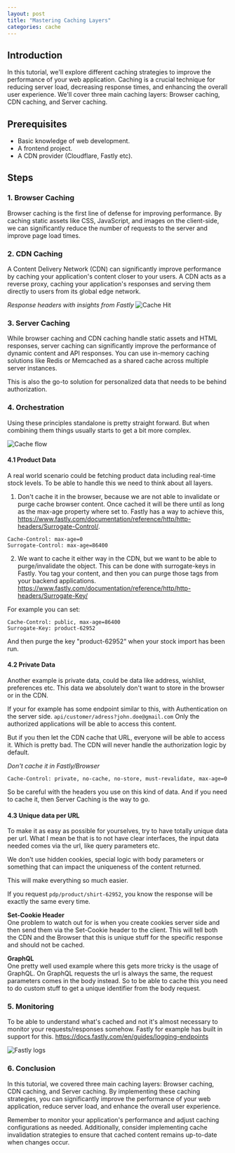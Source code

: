 ```yaml
---
layout: post
title: "Mastering Caching Layers"
categories: cache
---
```


## Introduction
In this tutorial, we'll explore different caching strategies to improve the performance of your web application. Caching is a crucial technique for reducing server load, decreasing response times, and enhancing the overall user experience. We'll cover three main caching layers: Browser caching, CDN caching, and Server caching.

## Prerequisites
- Basic knowledge of web development.
- A frontend project.
- A CDN provider (Cloudflare, Fastly etc).

## Steps

### 1. Browser Caching
Browser caching is the first line of defense for improving performance. By caching static assets like CSS, JavaScript, and images on the client-side, we can significantly reduce the number of requests to the server and 
improve page load times.


### 2. CDN Caching
A Content Delivery Network (CDN) can significantly improve performance by caching your application's content closer to your users. A CDN acts as a reverse proxy, caching your application's responses and serving them directly to users from its global edge network.

*Response headers with insights from Fastly*
![Cache Hit](/images/cache_hit.png)


### 3. Server Caching
While browser caching and CDN caching handle static assets and HTML responses, server caching can significantly improve the performance of dynamic content and API responses. You can use in-memory caching solutions like Redis or Memcached as a shared cache across multiple server instances.

This is also the go-to solution for personalized data that needs to be behind authorization.


### 4. Orchestration
Using these principles standalone is pretty straight forward. But when combining them things usually starts to get a bit more complex.

![Cache flow](/images/cache_flow.png)

#### 4.1 Product Data
A real world scenario could be fetching product data including real-time stock levels. To be able to handle this we need to think about all layers.

1. Don't cache it in the browser, because we are not able to invalidate or purge cache browser content. Once cached it will be there until as long as the max-age property where set to.
Fastly has a way to achieve this, https://www.fastly.com/documentation/reference/http/http-headers/Surrogate-Control/.

```
Cache-Control: max-age=0
Surrogate-Control: max-age=86400
```

2. We want to cache it either way in the CDN, but we want to be able to purge/invalidate the object.
This can be done with surrogate-keys in Fastly. You tag your content, and then you can purge those tags from your backend applications. https://www.fastly.com/documentation/reference/http/http-headers/Surrogate-Key/

For example you can set:

```
Cache-Control: public, max-age=86400
Surrogate-Key: product-62952
```

And then purge the key "product-62952" when your stock import has been run.

#### 4.2 Private Data
Another example is private data, could be data like address, wishlist, preferences etc.
This data we absolutely don't want to store in the browser or in the CDN.

If your for example has some endpoint similar to this, with Authentication on the server side.
`api/customer/adress?john.doe@gmail.com`
Only the authorized applications will be able to access this content.

But if you then let the CDN cache that URL, everyone will be able to access it. Which is pretty bad.
The CDN will never handle the authorization logic by default.

*Don't cache it in Fastly/Browser*
```
Cache-Control: private, no-cache, no-store, must-revalidate, max-age=0
```

So be careful with the headers you use on this kind of data. And if you need to cache it, then Server Caching is the way to go.

#### 4.3 Unique data per URL
To make it as easy as possible for yourselves, try to have totally unique data per url.
What I mean be that is to not have clear interfaces, the input data needed comes via the url, like query parameters etc. 

We don't use hidden cookies, special logic with body parameters or something that can impact the uniqueness of the content returned.

This will make everything so much easier.

If you request `pdp/product/shirt-62952`, you know the response will be exactly the same every time.

**Set-Cookie Header**   
One problem to watch out for is when you create cookies server side and then send them via the Set-Cookie header to the client. This will tell both the CDN and the Browser that this is unique stuff for the specific response and should not be cached.


**GraphQL**  
One pretty well used example where this gets more tricky is the usage of GraphQL. On GraphQL requests the url is always the same, the request parameters comes in the body instead. So to be able to cache this you need to do custom stuff to get a unique identifier from the body request. 


### 5. Monitoring
To be able to understand what's cached and not it's almost necessary to monitor your requests/responses somehow.
Fastly for example has built in support for this. https://docs.fastly.com/en/guides/logging-endpoints

![Fastly logs](/images/cache_logs.png)


### 6. Conclusion
In this tutorial, we covered three main caching layers: Browser caching, CDN caching, and Server caching. By implementing these caching strategies, you can significantly improve the performance of your web application, reduce server load, and enhance the overall user experience.

Remember to monitor your application's performance and adjust caching configurations as needed. Additionally, consider implementing cache invalidation strategies to ensure that cached content remains up-to-date when changes occur.
